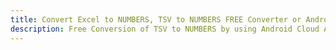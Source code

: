 ---title: Convert Excel to NUMBERS, TSV to NUMBERS FREE Converter or Android SDKdescription: Free Conversion of TSV to NUMBERS by using Android Cloud APIs & SDKs. Also Create, Edit & Render Microsoft Excel, CSV and SpreadsheetML worksheets or spreadsheet in the Cloud.---